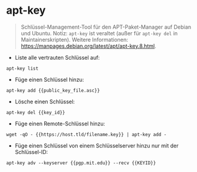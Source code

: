 # apt-key

> Schlüssel-Management-Tool für den APT-Paket-Manager auf Debian und Ubuntu.
> Notiz: `apt-key` ist veraltet (außer für `apt-key del` in Maintainerskripten).
> Weitere Informationen: <https://manpages.debian.org/latest/apt/apt-key.8.html>.

- Liste alle vertrauten Schlüssel auf:

`apt-key list`

- Füge einen Schlüssel hinzu:

`apt-key add {{public_key_file.asc}}`

- Lösche einen Schlüssel:

`apt-key del {{key_id}}`

- Füge einen Remote-Schlüssel hinzu:

`wget -qO - {{https://host.tld/filename.key}} | apt-key add -`

- Füge einen Schlüssel von einem Schlüsselserver hinzu nur mit der Schlüssel-ID:

`apt-key adv --keyserver {{pgp.mit.edu}} --recv {{KEYID}}`
